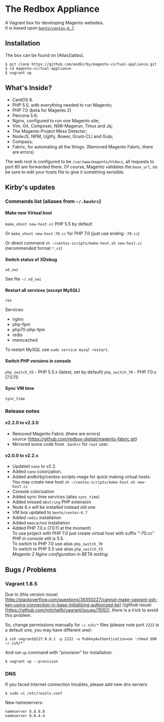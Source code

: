 # The Redbox Appliance

A Vagrant box for developing Magento websites.<br>
It is based upon [`bento/centos-6.7`](https://atlas.hashicorp.com/bento/boxes/centos-6.7).

## Installation

The box can be found on [Atlas][atlas].

```
$ git clone https://github.com/andkirby/magento-virtual-appliance.git
$ cd magento-virtual-appliance
$ vagrant up
```

## What's Inside?

- CentOS 6.
- PHP 5.5, with everything needed to run Magento;
- PHP 7.0 (beta for Magento 2)
- Percona 5.6;
- Nginx, configured to run one Magento site;
- Vim, Git, Composer, N98-Magerun, Tmux and Jq;
- The Magento Project Mess Detector;
- NodeJS, NPM, Uglify, Bower, Grunt-CLI and Gulp;
- Compass;
- Fabric, for automating all the things. (Removed Magento Fabric, there are errors)

The web root is configured to be `/var/www/magento/htdocs`, all requests
to port 80 are forwarded there. Of course, Magento validates the
`base_url`, so be sure to edit your hosts file to give it something
sensible.

## Kirby's updates

### Commands list (aliases from `~/.bashrc`)
#### Make new Virtual host
`make_vhost new-host.cc` PHP 5.5 by default

Or `make_vhost new-host-70.cc` for PHP 7.0 (just use ending `-70.cc`)

Or direct command `sh ~/centos-scripts/make-host.sh new-host.cc`
<br>(recommended format `*.cc`)

#### Switch status of XDebug
`xd_swi`

See file `~/.xd_swi`

#### Restart all services (except MySQL)
`res`

Services:
- nginx
- php-fpm
- php70-php-fpm
- redis
- memcached

To restart MySQL use `sudo service mysql restart`.

#### Switch PHP versions in console
`php_switch_55` - PHP 5.5.x (latest, set by default)
`php_switch_70` - PHP 7.0.x (7.0.11)

#### Sync VM time
`sync_time`

### Release notes

#### v2.2.0 to v2.3.0
 - Removed Magento Fabric (there are errors)<br>
 source (https://github.com/redbox-digital/magento-fabric.git)
 - Mirrored some code from `.bashrc` for `root` user.
#### v2.0.0 to v2.2.x
 - Updated `nano` to v2.2.
 - Added `nano` colorization.
 - Added andkirby/centos-scripts-mage for quick making virtual hosts.<br>
 You may create new host `sh ~/centos-scripts/make-host.sh new-host.cc`
 - Console colorization
 - Added sync time services (alias `sync_time`)
 - Added missed `mbstring` PHP extension
 - Node 6.x will be installed instead old one
 - VM box updated to `bento/centos-6.7`
 - Added `redis` installation
 - Added `memcached` installation
 - Added PHP 7.0.x (7.0.11 at the moment)<br>
 To use project with PHP 7.0 just create virtual host with suffix "-70.cc"<br>
 PHP in console still is 5.5. <br>
 To switch to PHP 7.0 use alias `php_switch_70`<br>
 To switch to PHP 5.5 use alias `php_switch_55`<br>
 _Magento 2 Nginx configuration in BETA testing._

## Bugs / Problems
### Vagrant 1.8.5
Due to (this version issue)[http://stackoverflow.com/questions/39350227/cannot-make-vagrant-ssh-key-using-connection-in-base-initializing-authorized-ke] ((github issue)[https://github.com/mitchellh/vagrant/issues/7610]), there is a trick to avoid this problem.

So, change permissions manually for `~/.ssh/*` files (please note port `2222` is a default one, you may have different one):
```
$ ssh vagrant@127.0.0.1 -p 2222 -o PubkeyAuthentication=no 'chmod 600 ~/.ssh/*'
```
And run `up` command with "provision" for installation.
```
$ vagrant up --provision
```
### DNS
If you faced Internet connection troubles, please add new dns servers
```shell
$ sudo vi /etc/resolv.conf
```
New nameservers:
```
nameserver 8.8.8.8
nameserver 8.8.4.4
```
